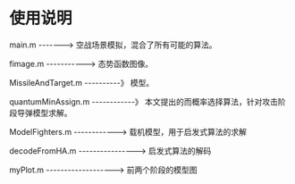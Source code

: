# 使用说明

main.m ------->   空战场景模拟，混合了所有可能的算法。

fimage.m  ----------->          态势函数图像。

MissileAndTarget.m   ----------》   模型。

quantumMinAssign.m ------------》  本文提出的而概率选择算法，针对攻击阶段导弹模型求解。

ModelFighters.m  ------------>      载机模型，用于启发式算法的求解

decodeFromHA.m ---------------->   启发式算法的解码

myPlot.m  -------------------> 前两个阶段的模型图

